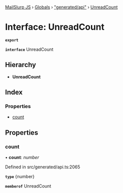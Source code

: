 [MailSlurp JS](../README.md) › [Globals](../globals.md) › ["generated/api"](../modules/_generated_api_.md) › [UnreadCount](_generated_api_.unreadcount.md)

# Interface: UnreadCount

**`export`** 

**`interface`** UnreadCount

## Hierarchy

* **UnreadCount**

## Index

### Properties

* [count](_generated_api_.unreadcount.md#count)

## Properties

###  count

• **count**: *number*

Defined in src/generated/api.ts:2065

**`type`** {number}

**`memberof`** UnreadCount
